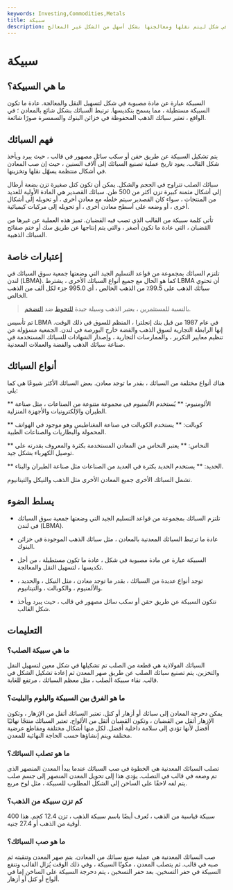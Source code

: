 ```yaml
---
keywords: Investing,Commodities,Metals
title: سبيكة
description: السبيكة عبارة عن مادة مصبوبة في شكل ليتم نقلها ومعالجتها بشكل أسهل من الشكل غير المعالج.
---
```


# سبيكة
## ما هي السبيكة؟

السبيكة عبارة عن مادة مصبوبة في شكل لتسهيل النقل والمعالجة. عادة ما تكون السبيكة مستطيلة ، مما يسمح بتكديسها. ترتبط السبائك بشكل شائع بالمعادن ؛ في الواقع ، تعتبر سبائك الذهب المحفوظة في خزائن البنوك والسمسرة صورًا شائعة.

## فهم السبائك

يتم تشكيل السبيكة عن طريق حقن أو سكب سائل مصهور في قالب ، حيث يبرد ويأخذ شكل القالب. يعود تاريخ عملية تصنيع السبائك إلى آلاف السنين ، حيث إن صب المعادن في أشكال منتظمة يسهّل نقلها وتخزينها.

سبائك الصلب تتراوح في الحجم والشكل. يمكن أن تكون كتل صغيرة تزن بضعة أرطال إلى أشكال مثمنة كبيرة تزن أكثر من 500 طن. سبائك القصدير هي المادة الأولية للعديد من المنتجات ، سواء كان القصدير سيتم خلطه مع معادن أخرى ، أو تحويله إلى أشكال أخرى ، أو وضعه على أسطح معادن أخرى ، أو تحويله إلى مركبات كيميائية.

تأتي كلمة سبيكة من القالب الذي تصب فيه القضبان. تميز هذه العملية عن غيرها من القضبان ، التي عادة ما تكون أصغر ، والتي يتم إنتاجها عن طريق سك أو ختم صفائح السبائك الذهبية.

## إعتبارات خاصة

تلتزم السبائك بمجموعة من قواعد التسليم الجيد التي وضعتها جمعية سوق السبائك في لندن (LBMA). كما هو الحال مع جميع أنواع السبائك الأخرى ، يشترط LBMA أن تحتوي سبائك الذهب على 99.5٪ من الذهب الخالص ، أي 995.0 جزء لكل ألف من الذهب الخالص.

> بالنسبة للمستثمرين ، يعتبر الذهب وسيلة جيدة [للتحوط](/hedge) ضد [التضخم](/inflation).

>

تم تأسيس LBMA في عام 1987 من قبل بنك إنجلترا ، المنظم للسوق في ذلك الوقت. إنها الرابطة التجارية لسوق الذهب والفضة خارج البورصة في لندن. الجمعية مسؤولة عن تنظيم معايير التكرير ، والممارسات التجارية ، وإصدار الشهادات للسبائك المستخدمة في صناعة سبائك الذهب والفضة والعملات المعدنية.

## أنواع السبائك

هناك أنواع مختلفة من السبائك ، بقدر ما توجد معادن. بعض السبائك الأكثر شيوعًا هي كما يلي:

** الألومنيوم: ** يُستخدم الألمنيوم في مجموعة متنوعة من الصناعات ، مثل صناعة الطيران والإلكترونيات والأجهزة المنزلية.

** كوبالت: ** يستخدم الكوبالت في صناعة المغناطيس وهو موجود في الهواتف المحمولة والبطاريات والصناعات الطبية.

** النحاس: ** يعتبر النحاس من المعادن المستخدمة بكثرة والمعروف بقدرته على توصيل الكهرباء بشكل جيد.

** الحديد: ** يستخدم الحديد بكثرة في العديد من الصناعات مثل صناعة الطيران والبناء.

تشمل السبائك الأخرى جميع المعادن الأخرى مثل الذهب والنيكل والتيتانيوم.

## يسلط الضوء

- تلتزم السبائك بمجموعة من قواعد التسليم الجيد التي وضعتها جمعية سوق السبائك في لندن (LBMA).

- عادة ما ترتبط السبائك المعدنية بالمعادن ، مثل سبائك الذهب الموجودة في خزائن البنوك.

- السبيكة عبارة عن مادة مصبوبة في شكل ، عادة ما تكون مستطيلة ، من أجل تكديسها ، لتسهيل النقل والمعالجة.

- توجد أنواع عديدة من السبائك ، بقدر ما توجد معادن ، مثل النيكل ، والحديد ، والألمنيوم ، والكوبالت ، والتيتانيوم.

- تتكون السبيكة عن طريق حقن أو سكب سائل مصهور في قالب ، حيث يبرد ويأخذ شكل القالب.

## التعليمات

### ما هي سبيكة الصلب؟

السبائك الفولاذية هي قطعة من الصلب تم تشكيلها في شكل معين لتسهيل النقل والتخزين. يتم تصنيع سبائك الصلب عن طريق صهر المعدن ثم إعادة تشكيل الشكل في قالب. نقاء سبيكة الصلب ، مثل معظم السبائك ، مرتفع للغاية.

### ما هو الفرق بين السبيكة والبلوم والبليت؟

يمكن دحرجة المعادن إلى سبائك أو أزهار أو كتل. تعتبر السبائك أثقل من الإزهار ، وتكون الإزهار أثقل من القضبان ، وتكون القضبان أثقل من الألواح. تعتبر السبائك منتجًا نهائيًا أفضل لأنها تؤدي إلى سلامة داخلية أفضل. لكل منها أشكال مختلفة ومقاطع عرضية مختلفة ويتم إنشاؤها حسب الحاجة النهائية للمعدن.

### ما هو تصلب السبائك؟

تصلب السبائك المعدنية هي الخطوة في صب السبائك عندما يبدأ المعدن المنصهر الذي تم وضعه في قالب في التصلب. يؤدي هذا إلى تحويل المعدن المنصهر إلى جسم صلب يتم لفه لاحقًا على الساخن إلى الشكل المطلوب للسبيكة ، مثل لوح مربع.

### كم تزن سبيكة من الذهب؟

سبيكة قياسية من الذهب ، تُعرف أيضًا باسم سبيكة الذهب ، تزن 12.4 كجم. هذا 400 أوقية من الذهب أو 27.4 جنيه.

### ما هو صب السبائك؟

صب السبائك المعدنية هي عملية صنع سبائك من المعادن. يتم صهر المعدن وتنقيته ثم صبه في قالب. ثم يتصلب المعدن ، مكونًا السبيكة ، وفي ذلك الوقت يُزال القالب وتنقع السبيكة في حفر التسخين. بعد حفر التسخين ، يتم دحرجة السبيكة على الساخن إما في ألواح أو كتل أو أزهار.

